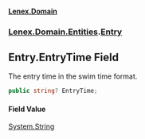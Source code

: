 #### [Lenex.Domain](index.md 'index')
### [Lenex.Domain.Entities](Lenex.Domain.Entities.md 'Lenex.Domain.Entities').[Entry](Lenex.Domain.Entities.Entry.md 'Lenex.Domain.Entities.Entry')

## Entry.EntryTime Field

The entry time in the swim time format.

```csharp
public string? EntryTime;
```

#### Field Value
[System.String](https://docs.microsoft.com/en-us/dotnet/api/System.String 'System.String')